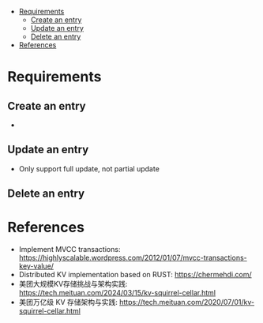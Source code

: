 - [Requirements](#requirements)
  - [Create an entry](#create-an-entry)
  - [Update an entry](#update-an-entry)
  - [Delete an entry](#delete-an-entry)
- [References](#references)

# Requirements
## Create an entry
* 

## Update an entry
* Only support full update, not partial update

## Delete an entry

# References
* Implement MVCC transactions: https://highlyscalable.wordpress.com/2012/01/07/mvcc-transactions-key-value/
* Distributed KV implementation based on RUST: https://chermehdi.com/
* 美团大规模KV存储挑战与架构实践: https://tech.meituan.com/2024/03/15/kv-squirrel-cellar.html
* 美团万亿级 KV 存储架构与实践: https://tech.meituan.com/2020/07/01/kv-squirrel-cellar.html